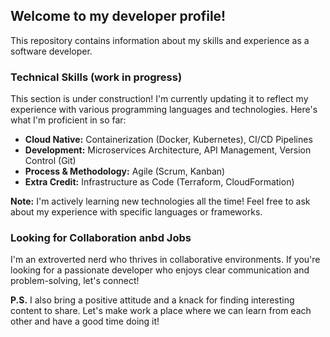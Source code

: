 ## Welcome to my developer profile! 

This repository contains information about my skills and experience as a software developer. 

###  Technical Skills (work in progress)  

This section is under construction!  I'm currently updating it to reflect my experience with various programming languages and technologies. Here's what I'm proficient in so far:

* **Cloud Native:** Containerization (Docker, Kubernetes), CI/CD Pipelines
* **Development:**  Microservices Architecture, API Management, Version Control (Git)
* **Process & Methodology:** Agile (Scrum, Kanban)
* **Extra Credit:** Infrastructure as Code (Terraform, CloudFormation)

**Note:** I'm actively learning new technologies all the time!  Feel free to ask about my experience with specific languages or frameworks. 

###  Looking for Collaboration anbd Jobs

I'm an extroverted nerd who thrives in collaborative environments.  If you're looking for a passionate developer who enjoys clear communication and problem-solving,  let's connect!

**P.S.** I also bring a positive attitude and a knack for finding interesting content to share. Let's make work a place where we can learn from each other and have a good time doing it!
